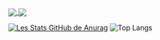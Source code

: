 

<a href="https://github.com/aliBenhenia?tab=repositories">
  <img align="center" src="https://github-readme-stats.vercel.app/api/top-langs/?username=aliBenhenia&theme=dark"/>
</a>


<a href="https://github.com/aliBenhenia?tab=repositories">
 <img align="center" src="https://github-readme-stats.vercel.app/api?username=aliBenhenia&line_height=40&show_icons=true&theme=dark">
</a>

[![Les Stats GitHub de Anurag](https://github-readme-stats.vercel.app/api?username=aliBenhenia&count_private=true&show_icons=true&theme=prussian)](https://github.com/anuraghazra/github-readme-stats) ![Top Langs](https://github-readme-stats.vercel.app/api/top-langs/?username=aliBenhenia&layout=compact)

